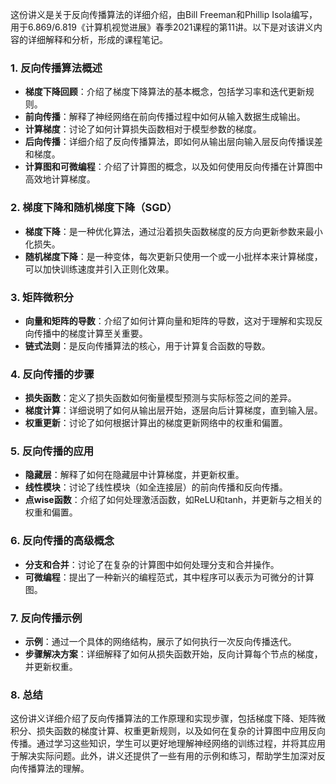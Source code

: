 这份讲义是关于反向传播算法的详细介绍，由Bill Freeman和Phillip Isola编写，用于6.869/6.819《计算机视觉进展》春季2021课程的第11讲。以下是对该讲义内容的详细解释和分析，形成的课程笔记。

### 1. 反向传播算法概述
- **梯度下降回顾**：介绍了梯度下降算法的基本概念，包括学习率和迭代更新规则。
- **前向传播**：解释了神经网络在前向传播过程中如何从输入数据生成输出。
- **计算梯度**：讨论了如何计算损失函数相对于模型参数的梯度。
- **后向传播**：详细介绍了反向传播算法，即如何从输出层向输入层反向传播误差和梯度。
- **计算图和可微编程**：介绍了计算图的概念，以及如何使用反向传播在计算图中高效地计算梯度。

### 2. 梯度下降和随机梯度下降（SGD）
- **梯度下降**：是一种优化算法，通过沿着损失函数梯度的反方向更新参数来最小化损失。
- **随机梯度下降**：是一种变体，每次更新只使用一个或一小批样本来计算梯度，可以加快训练速度并引入正则化效果。

### 3. 矩阵微积分
- **向量和矩阵的导数**：介绍了如何计算向量和矩阵的导数，这对于理解和实现反向传播中的梯度计算至关重要。
- **链式法则**：是反向传播算法的核心，用于计算复合函数的导数。

### 4. 反向传播的步骤
- **损失函数**：定义了损失函数如何衡量模型预测与实际标签之间的差异。
- **梯度计算**：详细说明了如何从输出层开始，逐层向后计算梯度，直到输入层。
- **权重更新**：讨论了如何根据计算出的梯度更新网络中的权重和偏置。

### 5. 反向传播的应用
- **隐藏层**：解释了如何在隐藏层中计算梯度，并更新权重。
- **线性模块**：讨论了线性模块（如全连接层）的前向传播和反向传播。
- **点wise函数**：介绍了如何处理激活函数，如ReLU和tanh，并更新与之相关的权重和偏置。

### 6. 反向传播的高级概念
- **分支和合并**：讨论了在复杂的计算图中如何处理分支和合并操作。
- **可微编程**：提出了一种新兴的编程范式，其中程序可以表示为可微分的计算图。

### 7. 反向传播示例
- **示例**：通过一个具体的网络结构，展示了如何执行一次反向传播迭代。
- **步骤解决方案**：详细解释了如何从损失函数开始，反向计算每个节点的梯度，并更新权重。

### 8. 总结
这份讲义详细介绍了反向传播算法的工作原理和实现步骤，包括梯度下降、矩阵微积分、损失函数的梯度计算、权重更新规则，以及如何在复杂的计算图中应用反向传播。通过学习这些知识，学生可以更好地理解神经网络的训练过程，并将其应用于解决实际问题。此外，讲义还提供了一些有用的示例和练习，帮助学生加深对反向传播算法的理解。